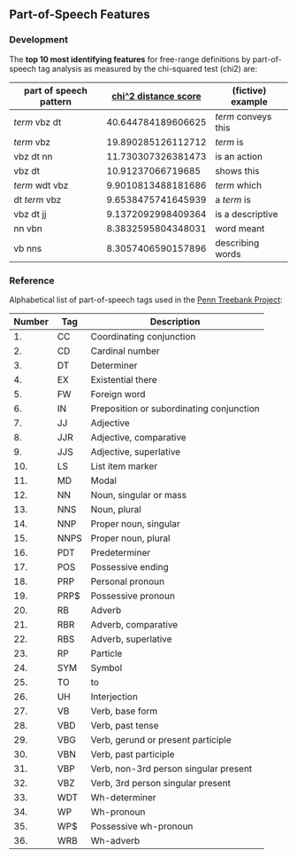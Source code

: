## Part-of-Speech Features

### Development

The **top 10 most identifying features** for free-range definitions by part-of-speech tag analysis as measured by the chi-squared test (chi2) are:

| part of speech pattern | [chi^2 distance score](https://github.com/summerAI/wordnik/blob/clare/frd-model-init/serapis/model_info/pos_tag_features_chi2dist.csv) | (fictive) example |
| --- | --- | --- |
| _term_ vbz dt | 40.644784189606625 | _term_ conveys this |
| _term_ vbz    | 19.890285126112712 | _term_ is |
| vbz dt nn | 11.730307326381473 | is an action |
| vbz dt    | 10.91237066719685 | shows this |
| _term_ wdt vbz    | 9.9010813488181686 | _term_ which |
| dt _term_ vbz | 9.6538475741645939 | a _term_ is |
| vbz dt jj | 9.1372092998409364 | is a descriptive |
| nn vbn    | 8.3832595804348031 | word meant |
| vb nns    | 8.3057406590157896 | describing words |

### Reference

Alphabetical list of part-of-speech tags used in the [Penn Treebank Project](https://www.ling.upenn.edu/courses/Fall_2003/ling001/penn_treebank_pos.html):

| Number | Tag | Description |
| --- | --- | --- |
| 1. | CC | Coordinating conjunction |
| 2. | CD | Cardinal number |
| 3. | DT | Determiner |
| 4. | EX | Existential there |
| 5. | FW | Foreign word |
| 6. | IN | Preposition or subordinating conjunction |
| 7. | JJ | Adjective |
| 8. | JJR | Adjective, comparative |
| 9. | JJS | Adjective, superlative |
| 10. | LS | List item marker |
| 11. | MD | Modal |
| 12. | NN | Noun, singular or mass |
| 13. | NNS | Noun, plural |
| 14. | NNP | Proper noun, singular |
| 15. | NNPS | Proper noun, plural |
| 16. | PDT | Predeterminer |
| 17. | POS | Possessive ending |
| 18. | PRP | Personal pronoun |
| 19. | PRP$ | Possessive pronoun |
| 20. | RB | Adverb |
| 21. | RBR | Adverb, comparative |
| 22. | RBS | Adverb, superlative |
| 23. | RP | Particle |
| 24. | SYM | Symbol |
| 25. | TO | to |
| 26. | UH | Interjection |
| 27. | VB | Verb, base form |
| 28. | VBD | Verb, past tense |
| 29. | VBG | Verb, gerund or present participle |
| 30. | VBN | Verb, past participle |
| 31. | VBP | Verb, non-3rd person singular present |
| 32. | VBZ | Verb, 3rd person singular present |
| 33. | WDT | Wh-determiner |
| 34. | WP | Wh-pronoun |
| 35. | WP$ | Possessive wh-pronoun |
| 36. | WRB | Wh-adverb |
